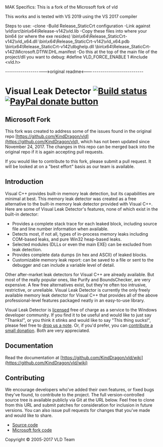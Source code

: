 MAK Specifics:
This is a fork of the Microsoft fork of vld

This works and is tested with VS 2019 using the VS 2017 compiler

Steps to use:
-clone
-Build Release_StaticCrt configuration
-Link against \vld\src\bin\x64\Release-v142\vld.lib
-Copy these files into where your bin64 (or where the exe resides)
 \bin\x64\Release_StaticCrt-v142\vld_x64.dll
 \bin\x64\Release_StaticCrt-v142\vld_x64.pdb
 \bin\x64\Release_StaticCrt-v142\dbghelp.dll
 \bin\x64\Release_StaticCrt-v142\Microsoft.DTfW.DHL.manifest
-Do this at the top of the main file of the project/dll you want to debug:
#define VLD_FORCE_ENABLE 1
#include <vld.h>


-------------------->original readme<-----------------------------

# Visual Leak Detector [![Build status](https://ci.appveyor.com/api/projects/status/0kvft8un16e80toj/branch/master?svg=true)](https://ci.appveyor.com/project/KindDragon/vld/branch/master) <a href="https://www.paypal.com/cgi-bin/webscr?cmd=_donations&amp;business=N3QTYHP9LH6UY&amp;lc=GB&amp;item_name=Visual%20Leak%20Detector&amp;currency_code=USD&amp;bn=PP%2dDonationsBF%3abtn_donate_SM%2egif%3aNonHosted" target="_blank"><img src="https://img.shields.io/badge/paypal-donate-yellow.svg" alt="PayPal donate button" /></a>

## Microsoft Fork

This fork was created to address some of the issues found in the original repo [https://github.com/KindDragon/vld](https://github.com/KindDragon/vld), which has not been updated since November 24, 2017. The changes in this repo can be merged back into the original repo if it is again accepting pull requests.

If you would like to contribute to this fork, please submit a pull request. It will be looked at on a "best effort" basis as our team is available.

## Introduction

Visual C++ provides built-in memory leak detection, but its capabilities are minimal at best. This memory leak detector was created as a free alternative to the built-in memory leak detector provided with Visual C++. Here are some of Visual Leak Detector's features, none of which exist in the built-in detector:

*   Provides a complete stack trace for each leaked block, including source file and line number information when available.
*   Detects most, if not all, types of in-process memory leaks including COM-based leaks, and pure Win32 heap-based leaks.
*   Selected modules (DLLs or even the main EXE) can be excluded from leak detection.
*   Provides complete data dumps (in hex and ASCII) of leaked blocks.
*   Customizable memory leak report: can be saved to a file or sent to the debugger and can include a variable level of detail.

Other after-market leak detectors for Visual C++ are already available. But most of the really popular ones, like Purify and BoundsChecker, are very expensive. A few free alternatives exist, but they're often too intrusive, restrictive, or unreliable. Visual Leak Detector is currently the only freely available memory leak detector for Visual C++ that provides all of the above professional-level features packaged neatly in an easy-to-use library.

Visual Leak Detector is [licensed][3] free of charge as a service to the Windows developer community. If you find it to be useful and would like to just say "Thanks!", or you think it stinks and would like to say "This thing sucks!", please feel free to [drop us a note][1]. Or, if you'd prefer, you can [contribute a small donation][2]. Both are very appreciated.

## Documentation

Read the documentation at [https://github.com/KindDragon/vld/wiki](https://github.com/KindDragon/vld/wiki)

## Contributing

We encourage developers who've added their own features, or fixed bugs they've found, to contribute to the project. The full version-controlled source tree is available publicly via Git at the URL below. Feel free to clone from this URL and submit patches for consideration for inclusion in future versions. You can also issue pull requests for changes that you've made and would like to share.

* [Source code](https://github.com/KindDragon/vld)
* [Microsoft fork code](https://github.com/Azure/vld)

Copyright © 2005-2017 VLD Team

 [1]: https://github.com/KindDragon/vld/wiki
 [2]: https://www.paypal.com/cgi-bin/webscr?cmd=_donations&business=N3QTYHP9LH6UY&lc=GB&item_name=Visual%20Leak%20Detector&currency_code=USD&bn=PP%2dDonationsBF%3abtn_donate_SM%2egif%3aNonHosted
 [3]: https://github.com/KindDragon/vld/blob/master/COPYING.txt

